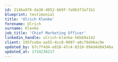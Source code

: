 ```yaml
---
id: 214ba976-da30-4052-bb9f-7a9b3f3a71b1
blueprint: testimonial
title: 'Ulrich Klenke'
forename: Ulrich
surname: Klenke
job_title: 'Chief Marketing Officer'
linkedin_handle: ulrich-klenke-56bb9a142
client: 195fce8a-aa55-4cc8-9097-a0c79d46ac9e
updated_by: b7c7f4d4-e810-47c4-8310-994d4d84346a
updated_at: 1724236217
---
```

